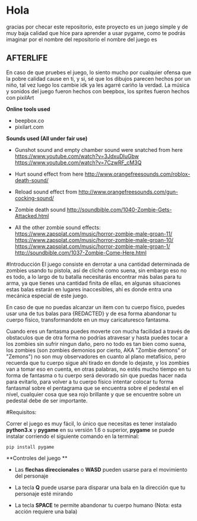 # Hola
gracias por checar este repositorio, este proyecto es un juego simple y de muy baja calidad que hice para aprender a usar pygame, como te podrás imaginar por el nombre del repositorio el nombre del juego es 

## AFTERLIFE

En caso de que pruebes el juego, lo siento mucho por cualquier ofensa que la pobre calidad cause en ti, y si, sé que los dibujos parecen hechos por un niño, tal vez luego los cambie idk ya les agarré cariño la verdad. La música y sonidos del juego fueron hechos con beepbox, los sprites fueron hechos con pixilArt

**Online tools used**

* beepbox.co
* pixilart.com

**Sounds used (All under fair use)** 

* Gunshot sound and empty chamber sound were snatched from here
https://www.youtube.com/watch?v=3JdxuDIuGbw
https://www.youtube.com/watch?v=7CzwRF_cM3Q

* Hurt sound effect from here
http://www.orangefreesounds.com/roblox-death-sound/

* Reload sound effect from
http://www.orangefreesounds.com/gun-cocking-sound/

* Zombie death sound
http://soundbible.com/1040-Zombie-Gets-Attacked.html

* All the other zombie sound effects:
https://www.zapsplat.com/music/horror-zombie-male-groan-11/
https://www.zapsplat.com/music/horror-zombie-male-groan-10/
https://www.zapsplat.com/music/horror-zombie-male-groan-1/
http://soundbible.com/1037-Zombie-Come-Here.html

#Introducción 
El juego consiste en derrotar a una cantidad determinada de zombies usando tu pistola, así de cliché como suena, sin embargo eso no es todo, a lo largo de tu batalla necesitarás encontrar más balas para tu arma, ya que tienes una cantidad finita de ellas, en algunas situaciones estas balas estarán en lugares inaccesibles, ahí es donde entra una mecánica especial de este juego.

En caso de que no puedas alcanzar un item con tu cuerpo físico, puedes usar una de tus balas para {REDACTED} y de esa forma abandonar tu cuerpo físico, transformandote en un muy caricaturesco fantasma.

Cuando eres un fantasma puedes moverte con mucha facilidad a través de obstaculos que de otra forma no podrías atravesar y hasta puedes tocar a los zombies sin sufrir ningun daño, pero no todo es tan bien como suena, los zombies (son zombies demonios por cierto, AKA "Zombie demons" or "Zemons") no son muy observadores en cuanto al plano metafísico, pero recuerda que tu cuerpo sigue ahí tirado en donde lo dejaste, y los zombies van a tomar eso en cuenta, en otras palabras, no estés mucho tiempo en tu forma de fantasma o tu cuerpo será devorado sin que puedas hacer nada para evitarlo, para volver a tu cuerpo físico intentar colocar tu forma fantasmal sobre el pentagrama que se encuentra sobre el pedestal en el nivel, cualquier cosa que sea rojo brillante y que se encuentre sobre un pedestal debe de ser importante.

#Requisitos:

Correr el juego es muy fácil, lo único que necesitas es tener instalado **python3.x** y **pygame** en su versión 1.6 o superior, **pygame** se puede instalar corriendo el siguiente comando en la terminal:
	
	pip install pygame



**Controles del juego **

	
* Las **flechas direccionales** o **WASD** pueden usarse para el movimiento del personaje

* La tecla **Q** puede usarse para disparar una bala en la dirección que tu personaje esté mirando 

* La tecla **SPACE** te permite abandonar tu cuerpo humano (Nota: esta acción requiere una bala)




